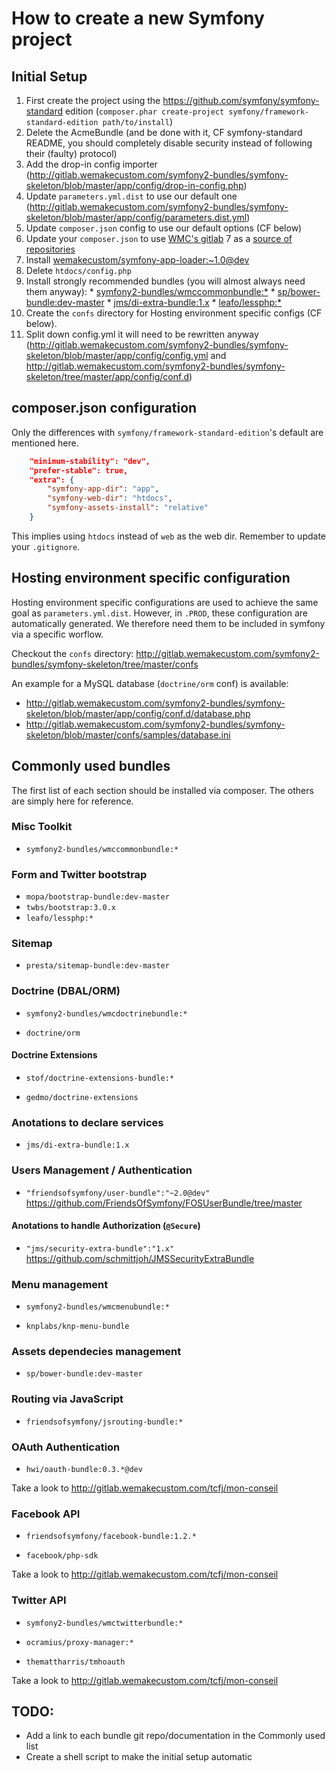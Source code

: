 # How to create a new Symfony project

## Initial Setup

  1. First create the project using the
     https://github.com/symfony/symfony-standard edition (`composer.phar
     create-project symfony/framework-standard-edition path/to/install`)
  2. Delete the AcmeBundle (and be done with it, CF symfony-standard README, you should completely disable security instead of following their (faulty) protocol)
  3. Add the drop-in config importer (http://gitlab.wemakecustom.com/symfony2-bundles/symfony-skeleton/blob/master/app/config/drop-in-config.php)
  4. Update `parameters.yml.dist` to use our default one (http://gitlab.wemakecustom.com/symfony2-bundles/symfony-skeleton/blob/master/app/config/parameters.dist.yml)
  5. Update `composer.json` config to use our default options (CF below)
  6. Update your `composer.json` to use [WMC's gitlab](http://gitlab-composer.stage.wemakecustom.com/)
  7  as a [source of repositories](https://github.com/wemakecustom/gitlab-composer)
  8. Install [wemakecustom/symfony-app-loader:~1.0@dev](https://github.com/wemakecustom/symfony-app-loader)
  9. Delete `htdocs/config.php`
  10. Install strongly recommended bundles (you will almost always need them anyway):
     * [symfony2-bundles/wmccommonbundle:*](http://gitlab.wemakecustom.com/symfony2-bundles/wmccommonbundle)
     * [sp/bower-bundle:dev-master](https://github.com/Spea/SpBowerBundle)
     * [jms/di-extra-bundle:1.x](https://github.com/schmittjoh/JMSDiExtraBundle)
     * [leafo/lessphp:*](https://github.com/leafo/lessphp)
  11. Create the `confs` directory for Hosting environment specific configs (CF below).
  12. Split down config.yml it will need to be rewritten anyway (http://gitlab.wemakecustom.com/symfony2-bundles/symfony-skeleton/blob/master/app/config/config.yml and http://gitlab.wemakecustom.com/symfony2-bundles/symfony-skeleton/tree/master/app/config/conf.d)

## composer.json configuration

Only the differences with `symfony/framework-standard-edition`'s default are
mentioned here.

```json
    "minimum-stability": "dev",
    "prefer-stable": true,
    "extra": {
        "symfony-app-dir": "app",
        "symfony-web-dir": "htdocs",
        "symfony-assets-install": "relative"
    }
```

This implies using `htdocs` instead of `web` as the web dir. Remember to update
your `.gitignore`.

## Hosting environment specific configuration

Hosting environment specific configurations are used to achieve the same goal as
`parameters.yml.dist`. However, in `.PROD`, these configuration are
automatically generated. We therefore need them to be included in symfony via a
specific worflow.

Checkout the `confs` directory: http://gitlab.wemakecustom.com/symfony2-bundles/symfony-skeleton/tree/master/confs

An example for a MySQL database (`doctrine/orm` conf) is available:

  * http://gitlab.wemakecustom.com/symfony2-bundles/symfony-skeleton/blob/master/app/config/conf.d/database.php
  * http://gitlab.wemakecustom.com/symfony2-bundles/symfony-skeleton/blob/master/confs/samples/database.ini

## Commonly used bundles

The first list of each section should be installed via composer. The others are
simply here for reference.

### Misc Toolkit

  * `symfony2-bundles/wmccommonbundle:*`

### Form and Twitter bootstrap

  * `mopa/bootstrap-bundle:dev-master`
  * `twbs/bootstrap:3.0.x`
  * `leafo/lessphp:*`

### Sitemap

  * `presta/sitemap-bundle:dev-master`

### Doctrine (DBAL/ORM)

  * `symfony2-bundles/wmcdoctrinebundle:*`

  * `doctrine/orm`

#### Doctrine Extensions

  * `stof/doctrine-extensions-bundle:*`

  * `gedmo/doctrine-extensions`

### Anotations to declare services

  * `jms/di-extra-bundle:1.x`

### Users Management / Authentication

  * `"friendsofsymfony/user-bundle":"~2.0@dev"` https://github.com/FriendsOfSymfony/FOSUserBundle/tree/master

#### Anotations to handle Authorization (`@Secure`)

  * `"jms/security-extra-bundle":"1.x"` https://github.com/schmittjoh/JMSSecurityExtraBundle

### Menu management

  * `symfony2-bundles/wmcmenubundle:*`

  * `knplabs/knp-menu-bundle`

### Assets dependecies management

  * `sp/bower-bundle:dev-master`

### Routing via JavaScript

  * `friendsofsymfony/jsrouting-bundle:*`

### OAuth Authentication

  * `hwi/oauth-bundle:0.3.*@dev`

Take a look to http://gitlab.wemakecustom.com/tcfj/mon-conseil

### Facebook API

  * `friendsofsymfony/facebook-bundle:1.2.*`

  * `facebook/php-sdk`

Take a look to http://gitlab.wemakecustom.com/tcfj/mon-conseil

### Twitter API

  * `symfony2-bundles/wmctwitterbundle:*`
  * `ocramius/proxy-manager:*`

  * `themattharris/tmhoauth`

Take a look to http://gitlab.wemakecustom.com/tcfj/mon-conseil

## TODO:

  * Add a link to each bundle git repo/documentation in the Commonly used list
  * Create a shell script to make the initial setup automatic
